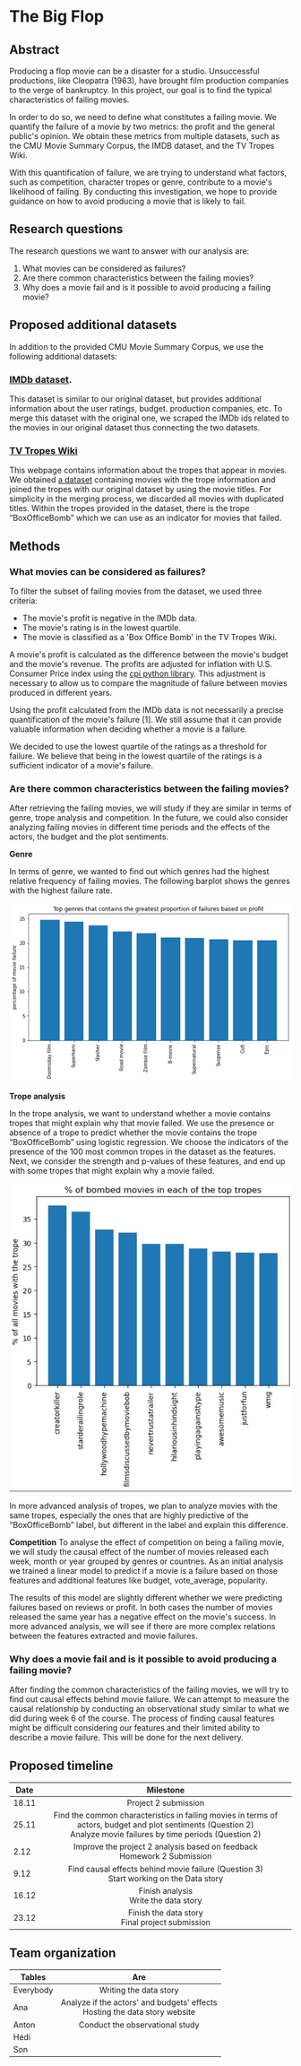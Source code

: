 # The Big Flop

## Abstract

Producing a flop movie can be a disaster for a studio. Unsuccessful productions, like Cleopatra (1963), have brought film production companies to the verge of bankruptcy. In this project, our goal is to find the typical characteristics of failing movies.

In order to do so, we need to define what constitutes a failing movie. We quantify the failure of a movie by two metrics: the profit and the general public's opinion. We obtain these metrics from multiple datasets, such as the CMU Movie Summary Corpus, the IMDB dataset, and the TV Tropes Wiki.

With this quantification of failure, we are trying to understand what factors, such as competition, character tropes or genre, contribute to a movie's likelihood of failing. By conducting this investigation, we hope to provide guidance on how to avoid producing a movie that is likely to fail.


## Research questions

The research questions we want to answer with our analysis are:
1. What movies can be considered as failures?
2. Are there common characteristics between the failing movies?
3. Why does a movie fail and is it possible to avoid producing a failing movie?

## Proposed additional datasets

In addition to the provided CMU Movie Summary Corpus, we use the following additional datasets:

### [IMDb dataset](https://www.kaggle.com/datasets/rounakbanik/the-movies-dataset).

This dataset is similar to our original dataset, but provides additional information about the user ratings, budget. production companies, etc. To merge this dataset with the original one, we scraped the IMDb ids related to the movies in our original dataset thus connecting the two datasets.

### [TV Tropes Wiki](https://tvtropes.org/pmwiki/pmwiki.php/Main/HomePage)

This webpage contains information about the tropes that appear in movies. We obtained [a dataset](https://paperswithcode.com/dataset/movies-and-tropes-march-2020) containing movies with the trope information and joined the tropes with our original dataset by using the movie titles. For simplicity in the merging process, we discarded all movies with duplicated titles. Within the tropes provided in the dataset, there is the trope “BoxOfficeBomb” which we can use as an indicator for movies that failed.


## Methods

### What movies can be considered as failures?

To filter the subset of failing movies from the dataset, we used three criteria:
- The movie's profit is negative in the IMDb data.
- The movie's rating is in the lowest quartile.
- The movie is classified as a 'Box Office Bomb' in the TV Tropes Wiki.

A movie's profit is calculated as the difference between the movie's budget and the movie's revenue. The profits are adjusted for inflation with U.S.
Consumer Price index using the [cpi python library](https://palewi.re/docs/cpi/). This adjustment is necessary to allow us to compare the magnitude of failure between movies produced in different years.

Using the profit calculated from the IMDb data is not necessarily a precise quantification of the movie's failure [1]. We still assume that it can provide valuable information when deciding whether a movie is a failure.

We decided to use the lowest quartile of the ratings as a threshold for failure. We believe that being in the lowest quartile of the ratings is a sufficient indicator of a movie's failure.

### Are there common characteristics between the failing movies?

After retrieving the failing movies, we will study if they are similar in terms of genre, trope analysis and competition. In the future, we could also consider analyzing failing movies in different time periods and the effects of the actors, the budget and the plot sentiments.

**Genre**

In terms of genre, we wanted to find out which genres had the highest relative frequency of failing movies. The following barplot shows the genres with the highest failure rate.

![Failures by genre](img/failure-by-genre.png)

**Trope analysis**

In the trope analysis, we want to understand whether a movie contains tropes that might explain why that movie failed. We use the presence or absence of a trope to predict whether the movie contains the trope “BoxOfficeBomb” using logistic regression. We choose the indicators of the presence of the 100 most common tropes in the dataset as the features. Next, we consider the strength and p-values of these features, and end up with some tropes that might explain why a movie failed.

![Trope analysis](img/tropes.jpeg)

In more advanced analysis of tropes, we plan to analyze movies with the same tropes, especially the ones that are highly predictive of the “BoxOfficeBomb” label, but different in the label and explain this difference.

**Competition**
To analyse the effect of competition on being a failing movie, we will study the causal effect of the number of movies released each week, month or year grouped by genres or countries. As an initial analysis we trained a linear model to predict if a movie is a failure based on those features and additional features like budget, vote_average, popularity. 

The results of this model are slightly different whether we were predicting failures based on reviews or profit. In both cases the number of movies released the same year has a negative effect on the movie's success. In more advanced analysis, we will see if there are more complex relations between the features extracted and movie failures. 

### Why does a movie fail and is it possible to avoid producing a failing movie?
After finding the common characteristics of the failing movies, we will try to find out causal effects behind movie failure. We can attempt to measure the causal relationship by conducting an observational study similar to what we did during week 6 of the course. The process of finding causal features might be difficult considering our features and their limited ability to describe a movie failure. This will be done for the next delivery.

## Proposed timeline
| Date   |      Milestone      |
|----------|:-------------:|
|18.11|Project 2 submission|
|25.11|Find the common characteristics in failing movies in terms of actors, budget and plot sentiments (Question 2) <br> Analyze movie failures by time periods  (Question 2)|
|2.12|Improve the project 2 analysis based on feedback <br> Homework 2 Submission|
|9.12|Find causal effects behind movie failure (Question 3)<br>Start working on the Data story|
|16.12|Finish analysis<br>Write the data story|
|23.12|Finish the data story<br>Final project submission|

## Team organization
| Tables   |      Are      |
|----------|:-------------:|
| Everybody | Writing the data story |
| Ana | Analyze if the actors' and budgets' effects <br> Hosting the data story website |
| Anton | Conduct the observational study | 
| Hédi | |
| Son | |
